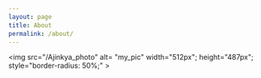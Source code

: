 ```yaml
---
layout: page
title: About 
permalink: /about/
---
```


<!---
One way to add image
![Ajinkya Dhekne][def] 
[def]: (/Ajinkya_photo "my_pic")
-->

<!---
Another way to add image
<div align="center">
<img src="/Ajinkya_photo" alt= "my_pic" width="512px" height="487px" class="img-fluid" >
</div>
-->

<img src="/Ajinkya_photo" alt= "my_pic" width="512px"; height="487px"; style="border-radius: 50%;" >
